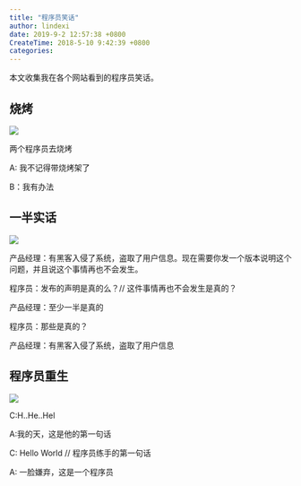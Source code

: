 ```yaml
---
title: "程序员笑话"
author: lindexi
date: 2019-9-2 12:57:38 +0800
CreateTime: 2018-5-10 9:42:39 +0800
categories: 
---
```


本文收集我在各个网站看到的程序员笑话。

<!--more-->


<!-- csdn -->

## 烧烤

![](http://image.acmx.xyz/lindexi%2F20187101714248368.jpg)

两个程序员去烧烤

A: 我不记得带烧烤架了

B：我有办法

## 一半实话

![](http://image.acmx.xyz/lindexi%2F201851094414284.jpg)

产品经理：有黑客入侵了系统，盗取了用户信息。现在需要你发一个版本说明这个问题，并且说这个事情再也不会发生。

程序员：发布的声明是真的么？// 这件事情再也不会发生是真的？

产品经理：至少一半是真的

程序员：那些是真的？

产品经理：有黑客入侵了系统，盗取了用户信息

## 程序员重生

<!-- ![](image/程序员笑话/程序员笑话0.png) -->

![](http://image.acmx.xyz/lindexi%2F2018613104522057.jpg)

C:H..He..Hel

A:我的天，这是他的第一句话

C: Hello World // 程序员练手的第一句话

A: 一脸嫌弃，这是一个程序员

